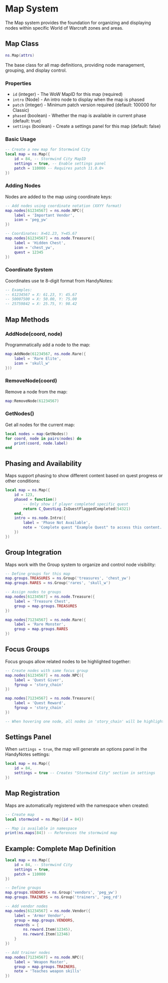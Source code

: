 # Map System

The Map system provides the foundation for organizing and displaying nodes within specific World of Warcraft zones and areas.

## Map Class

```lua
ns.Map(attrs)
```

The base class for all map definitions, providing node management, grouping, and display control.

### Properties

- `id` (integer) - The WoW MapID for this map (required)
- `intro` (Node) - An intro node to display when the map is phased
- `patch` (integer) - Minimum patch version required (default: 100000 for Classic)
- `phased` (boolean) - Whether the map is available in current phase (default: true)
- `settings` (boolean) - Create a settings panel for this map (default: false)

### Basic Usage

```lua
-- Create a new map for Stormwind City
local map = ns.Map({
    id = 84, -- Stormwind City MapID
    settings = true, -- Enable settings panel
    patch = 110000 -- Requires patch 11.0.0+
})
```

### Adding Nodes

Nodes are added to the map using coordinate keys:

```lua
-- Add nodes using coordinate notation (XXYY format)
map.nodes[61234567] = ns.node.NPC({
    label = 'Important Vendor',
    icon = 'peg_yw'
})

-- Coordinates: X=61.23, Y=45.67
map.nodes[61234567] = ns.node.Treasure({
    label = 'Hidden Chest',
    icon = 'chest_yw',
    quest = 12345
})
```

### Coordinate System

Coordinates use te 8-digit format from HandyNotes:

```lua
-- Examples:
-- 61234567 = X: 61.23, Y: 45.67
-- 50007500 = X: 50.00, Y: 75.00
-- 25759842 = X: 25.75, Y: 98.42
```

## Map Methods

### AddNode(coord, node)

Programmatically add a node to the map:

```lua
map:AddNode(61234567, ns.node.Rare({
    label = 'Rare Elite',
    icon = 'skull_w'
}))
```

### RemoveNode(coord)

Remove a node from the map:

```lua
map:RemoveNode(61234567)
```

### GetNodes()

Get all nodes for the current map:

```lua
local nodes = map:GetNodes()
for coord, node in pairs(nodes) do
    print(coord, node.label)
end
```

## Phasing and Availability

Maps support phasing to show different content based on quest progress or other conditions:

```lua
local map = ns.Map({
    id = 123,
    phased = function()
        -- Only show if player completed specific quest
        return C_QuestLog.IsQuestFlaggedCompleted(54321)
    end,
    intro = ns.node.Intro({
        label = 'Phase Not Available',
        note = 'Complete quest "Example Quest" to access this content.'
    })
})
```

## Group Integration

Maps work with the Group system to organize and control node visibility:

```lua
-- Define groups for this map
map.groups.TREASURES = ns.Group('treasures', 'chest_yw')
map.groups.RARES = ns.Group('rares', 'skull_w')

-- Assign nodes to groups
map.nodes[61234567] = ns.node.Treasure({
    label = 'Treasure Chest',
    group = map.groups.TREASURES
})

map.nodes[71234567] = ns.node.Rare({
    label = 'Rare Monster',
    group = map.groups.RARES
})
```

## Focus Groups

Focus groups allow related nodes to be highlighted together:

```lua
-- Create nodes with same focus group
map.nodes[61234567] = ns.node.NPC({
    label = 'Quest Giver',
    fgroup = 'story_chain'
})

map.nodes[71234567] = ns.node.Treasure({
    label = 'Quest Reward',
    fgroup = 'story_chain'
})

-- When hovering one node, all nodes in 'story_chain' will be highlighted
```

## Settings Panel

When `settings = true`, the map will generate an options panel in the HandyNotes settings:

```lua
local map = ns.Map({
    id = 84,
    settings = true -- Creates "Stormwind City" section in settings
})
```

## Map Registration

Maps are automatically registered with the namespace when created:

```lua
-- Create map
local stormwind = ns.Map({id = 84})

-- Map is available in namespace
print(ns.maps[84]) -- References the stormwind map
```

## Example: Complete Map Definition

```lua
local map = ns.Map({
    id = 84, -- Stormwind City
    settings = true,
    patch = 110000
})

-- Define groups
map.groups.VENDORS = ns.Group('vendors', 'peg_yw')
map.groups.TRAINERS = ns.Group('trainers', 'peg_rd')

-- Add vendor nodes
map.nodes[61234567] = ns.node.Vendor({
    label = 'Armor Vendor',
    group = map.groups.VENDORS,
    rewards = {
        ns.reward.Item(12345),
        ns.reward.Item(12346)
    }
})

-- Add trainer nodes
map.nodes[71234567] = ns.node.NPC({
    label = 'Weapon Master',
    group = map.groups.TRAINERS,
    note = 'Teaches weapon skills'
})
```
